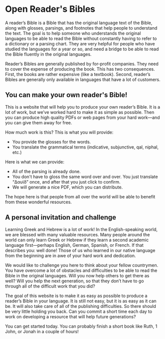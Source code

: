 # Open Reader's Bibles

A reader’s Bible is a Bible that has the original language text of the Bible, along with glosses, parsings, and footnotes that help people to understand the text. The goal is to help someone who understands the original languages to be able to read the Bible without constantly having to refer to a dictionary or a parsing chart. They are very helpful for people who have studied the languages for a year or so, and need a bridge to be able to read the Bible fluently in the original languages.

Reader’s Bibles are generally published by for-profit companies. They need to cover the expense of producing the book. This has two consequences. First, the books are rather expensive (like a textbook). Second, reader’s Bibles are generally only available in languages that have a lot of customers.

## You can make your own reader's Bible!
This is a website that will help you to produce your own reader’s Bible. It is a lot of work, but we’ve worked hard to make it as simple as possible. Then you can produce high quality PDFs or web pages from your hard work—and you can give them away for free.

How much work is this? This is what you will provide:

* You provide the glosses for the words.
* You translate the grammatical terms (indicative, subjunctive, qal, niphal, etc.)

Here is what we can provide:

* All of the parsing is already done.
* You don't have to gloss the same word over and over. You just translate “Δαυὶδ” once, and after that you just click to confirm.
* We will generate a nice PDF, which you can distribute.

The hope here is that people from all over the world will be able to benefit from these wonderful resources.

## A personal invitation and challenge
Learning Greek and Hebrew is a lot of work! In the English-speaking world, we are blessed with many valuable resources. Many people around the world can only learn Greek or Hebrew if they learn a second academic language first—perhaps English, German, Spanish, or French. If that describes you: well done! Those of us who learned in our native language from the beginning are in awe of your hard work and dedication. 

We would like to challenge you here to think about your fellow countrymen. You have overcome a lot of obstacles and difficulties to be able to read the Bible in the original languages. Will you now help others to get there as well? Will you help the next generation, so that they don’t have to go through all of the difficult work that you did?

The goal of this website is to make it as easy as possible to produce a reader’s Bible in your language. It is still not easy, but it is as easy as it can be. It will also take care of all of the publishing difficulties. So there should be very little holding you back. Can you commit a short time each day to work on developing a resource that will help future generations?

You can get started today. You can probably finish a short book like Ruth, 1 John, or Jonah in a couple of hours!